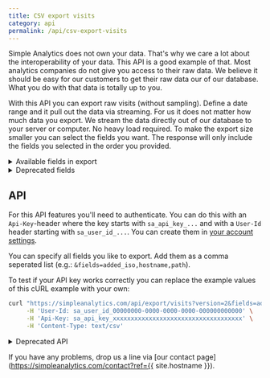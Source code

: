 ```yaml
---
title: CSV export visits
category: api
permalink: /api/csv-export-visits
---
```


Simple Analytics does not own your data. That's why we care a lot about the interoperability of your data. This API is a good example of that. Most analytics companies do not give you access to their raw data. We believe it should be easy for our customers to get their raw data our of our database. What you do with that data is totally up to you.

With this API you can export raw visits (without sampling). Define a date range and it pull out the data via streaming. For us it does not matter how much data you export. We stream the data directly out of our database to your server or computer. No heavy load required. To make the export size smaller you can select the fields you want. The response will only include the fields you selected in the order you provided.

<details markdown="1">
<summary>Available fields in export</summary>

| Field               | Type    | Description |
|---------------------|---------|--------------------------------------|
| added_unix          | number  | The time of the page view in unix time format |
| added_iso           | date    | The time of the page view in ISO8601 format   |
| hostname            | string  | The hostname of the website |
| hostname_original   | string  | When the hostname is overwritten, we store the original hostname |
| path                | string  | The path of the page view |
| is_unique           | boolean  | Is this page view unique |
| is_robot            | boolean | Is page view visits by a robot or crawler |
| document_referrer   | string  | The [JavaScript `document.referrer`](https://developer.mozilla.org/en-US/docs/Web/API/Document/referrer) of the page |
| utm_source          | string  | UTM source (specify via `ref=` or `utm_source` in your URL) |
| utm_medium          | string  | UTM medium (specify via `utm_medium` in your URL) |
| utm_campaign        | string  | UTM campaign (specify via `utm_campaign` in your URL)  |
| utm_content         | string  | UTM content (specify via `utm_content` in your URL)  |
| utm_term            | string  | UTM term (specify via `utm_term` in your URL)  |
| scrolled_percentage | number  | How far did a visitor scroll on the page (in steps of 5%) |
| duration_seconds    | number  | How many seconds did a visitor stay on this page (we stop the counter when a page is hidden) |
| viewport_width      | number  | Viewport width in pixels|
| viewport_height     | number  | Viewport height in pixels |
| screen_width        | number  | Screen width in pixels |
| screen_height       | number  | Screen height in pixels |
| user_agent          | string  | The [`navigator.userAgent`](https://developer.mozilla.org/en-US/docs/Web/API/NavigatorID/userAgent) of a browser (in case of a fake one we don't store it. |
| device_type         | string  | Either desktop, mobile, tablet, or tv. |
| country_code        | string  | 2 letter country code |
| browser_name        | string  | Browser name |
| browser_version     | string  | Browser version (do note this is a string) |
| os_name             | string  | OS name |
| os_version          | string  | OS version (do note this is a string) |
| lang_region         | string  | The region part of [navigator.language](https://developer.mozilla.org/en-US/docs/Web/API/NavigatorLanguage/language) |
| lang_language       | string  | The language part of [navigator.language](https://developer.mozilla.org/en-US/docs/Web/API/NavigatorLanguage/language) |
| uuid                | string  | A UUID v4 of the page view (this is not always unique) |

Data like `scrolled_percentage` and `duration_seconds` is not always added because it depends on the browser features of the visitor.

</details>

<details markdown="1">
<summary>Deprecated fields</summary>

These fields are deprecated but we keep them for backward compatibility. It's recommended to not use it for new projects.

| Field               | Description                                      |
|---------------------|--------------------------------------------------|
| url                 | Please use hostname and path to get the full URL |
| referrer            | We replaced this with document_referrer          |
| referrer_raw        | We replaced this with document_referrer          |
| device_width_pixels | We replaced this with viewport_width             |
| device_width        | We replaced this with viewport_width             |
| source              | What is the source of this page view, mostly `js` from our JavaScript |

</details>

## API

For this API features you'll need to authenticate. You can do this with an `Api-Key`-header where the key starts with `sa_api_key_...` and with a `User-Id` header starting with `sa_user_id_...`. You can create them in [your account settings](https://simpleanalytics.com/account).

You can specify all fields you like to export. Add them as a comma seperated list (e.g.: `&fields=added_iso,hostname,path`).

To test if your API key works correctly you can replace the example values of this cURL example with your own:

```bash
curl "https://simpleanalytics.com/api/export/visits?version=2&fields=added_iso,hostname,path&hostname=example.com&start=2020-12-01&end=2021-01-01" \
     -H 'User-Id: sa_user_id_00000000-0000-0000-0000-000000000000' \
     -H 'Api-Key: sa_api_key_xxxxxxxxxxxxxxxxxxxxxxxxxxxxxxxxxxxx' \
     -H 'Content-Type: text/csv'
```

<details markdown="1">
<summary>Deprecated API</summary>
     
If you don't specify any `fields` we return all the basic fields.

```bash
curl "https://simpleanalytics.com/api/export/visits?version=1&hostname=example.com&start=2020-12-01&end=2021-01-01&timezone=Europe/Amsterdam" \
     -H 'User-Id: sa_user_id_00000000-0000-0000-0000-000000000000' \
     -H 'Api-Key: sa_api_key_xxxxxxxxxxxxxxxxxxxxxxxxxxxxxxxxxxxx' \
     -H 'Content-Type: text/csv'
```

This is how the API worked before and we don't want to add breaking changes to our APIs. A response when you don't specify any `fields` looks like this:
     
```bash
added_unix,added_iso,url,referrer_raw,referrer,hostname,source,is_unique,utm_source,utm_medium,utm_campaign,utm_content,utm_term,scrolled_percentage,duration_seconds,device_width_pixels,device_width,viewport_width,viewport_height,screen_width,screen_height,uuid
1598927168,2020-09-01T02:26:08.000Z,https://blog.simpleanalytics.com/,simpleanalytics.com,simpleanalytics.com,blog.simpleanalytics.com,js,true,simpleanalytics.com,,,,,,,1461,1461,1461,849,1920,1080,f2dbec14-c8c1-4191-92da-d408fc7b7e1c
1598959428,2020-09-01T11:23:48.000Z,https://blog.simpleanalytics.com/practical-privacy-tips-for-your-business,hackernewsletter,,blog.simpleanalytics.com,js,true,hackernewsletter,email,,,fav,,,396,396,396,685,396,814,23f52505-9c1e-449e-bc84-97650f03c4df
1598968423,2020-09-01T13:53:43.000Z,https://blog.simpleanalytics.com/,simpleanalytics.com,simpleanalytics.com,blog.simpleanalytics.com,js,true,simpleanalytics.com,,,,,,,1366,1366,1366,616,1366,768,1b69a6fb-dbbf-4871-a4f6-6b81edf753cb
```

This functionality is deprecated but we keep it for backward compatibility. It's recommended to not use it for new projects.
     
</details>

If you have any problems, drop us a line via [our contact page](https://simpleanalytics.com/contact?ref={{ site.hostname }}).

<style>
     /* Apply styling to first table */
     .content div.table-wrapper:nth-of-type(1) td:nth-of-type(1),
     .content div.table-wrapper:nth-of-type(1) td:nth-of-type(2) {
         white-space: nowrap;
     }

     /* Apply styling to second table */
     .content div.table-wrapper:nth-of-type(2) td:nth-of-type(1) {
         white-space: nowrap;
     }
</style>
